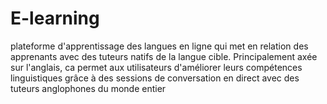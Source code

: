 # E-learning
 plateforme d'apprentissage des langues en ligne qui met en relation des apprenants avec des tuteurs natifs de la langue cible. Principalement axée sur l'anglais, ca permet aux utilisateurs d'améliorer leurs compétences linguistiques grâce à des sessions de conversation en direct avec des tuteurs anglophones du monde entier
